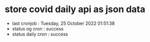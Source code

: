 # store covid daily api as json data

- last cronjob : Tuesday, 25 October 2022 01:51:38
- status og cron : success
- status daily cron : success
      
      